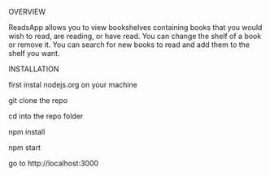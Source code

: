 OVERVIEW

ReadsApp allows you to view bookshelves containing books that you would wish to read, are reading, or have read. You can change the shelf of a book or remove it. You can search for new books to read and add them to the shelf you want.

INSTALLATION

first instal nodejs.org on your machine

git clone the repo

cd into the repo folder

npm install

npm start

go to http://localhost:3000
